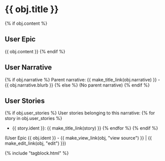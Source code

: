 # {{ obj.title }}

{% if obj.content %}
## User Epic

{{ obj.content }}
{% endif %}

## User Narrative
{% if obj.narrative %}
Parent narrative: {{ make_title_link(obj.narrative) }} - {{ obj.narrative.blurb }}
{% else %}
(No parent narrative)
{% endif %}

## User Stories
{% if obj.user_stories %}
User stories belonging to this narrative:
{% for story in obj.user_stories %}
* {{ story.ident }}: {{ make_title_link(story) }}
{% endfor %}
{% endif %}

(User Epic {{ obj.ident }} - {{ make_view_link(obj, "view source") }} | {{ make_edit_link(obj, "edit") }})

{% include "tagblock.html" %}
